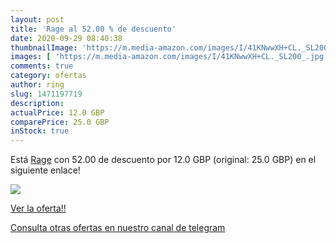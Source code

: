 ```yaml
---
layout: post
title: 'Rage al 52.00 % de descuento'
date: 2020-09-29 08:40:38
thumbnailImage: 'https://m.media-amazon.com/images/I/41KNwwXH+CL._SL200_.jpg'
images: [ 'https://m.media-amazon.com/images/I/41KNwwXH+CL._SL200_.jpg' ]
comments: true
category: ofertas
author: ring
slug: 1471197719
description:
actualPrice: 12.0 GBP
comparePrice: 25.0 GBP
inStock: true
---
```


Está [Rage](https://www.amazon.com/dp/1471197719/?tag=redken08-20) con 52.00 de descuento por 12.0 GBP (original: 25.0 GBP) en el siguiente enlace!

[![](https://m.media-amazon.com/images/I/41KNwwXH+CL._SL200_.jpg)](https://www.amazon.com/dp/1471197719/?tag=redken08-20)

[Ver la oferta!!](https://www.amazon.com/dp/1471197719/?tag=redken08-20)

[Consulta otras ofertas en nuestro canal de telegram](https://t.me/s/ofertas25)
